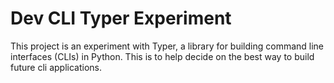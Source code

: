 # Dev CLI Typer Experiment

This project is an experiment with Typer, a library for building command line interfaces (CLIs) in Python. This is to help decide on the best way to build future cli applications.
